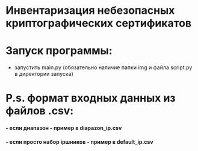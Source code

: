 # Инвентаризация небезопасных криптографических сертификатов

# Запуск программы:
 - запустить main.py (обязательно наличие папки img и файла script.py в директории запуска)
# P.s. формат входных данных из файлов .csv:
<h4 align="left">- если диапазон - пример в diapazon_ip.csv<h4>
<h4 align="left">- если просто набор ipшников - пример в default_ip.csv<h4>

